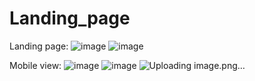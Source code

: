 # Landing_page

Landing page:
![image](https://user-images.githubusercontent.com/107784718/228807770-bb0c000a-d695-4208-b7b5-7e6bb9b94f82.png)
![image](https://user-images.githubusercontent.com/107784718/228808062-cb85fd83-5339-47b6-84a9-93066e166fb5.png)

Mobile view:
![image](https://user-images.githubusercontent.com/107784718/228808184-5e9b24a4-9170-494a-84ec-6c43223f4082.png)
![image](https://user-images.githubusercontent.com/107784718/228808254-4b4095d5-3e62-4597-985d-fc0d6cf9fe41.png)
![Uploading image.png…]()


